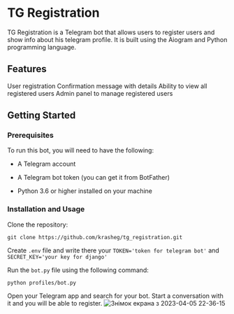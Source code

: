 # TG Registration
TG Registration is a Telegram bot that allows users to register users and show info about his telegram profile. It is built using the Aiogram and Python programming language.


## Features
User registration
Confirmation message with details
Ability to view all registered users
Admin panel to manage registered users
## Getting Started
### Prerequisites
To run this bot, you will need to have the following:

- A Telegram account
- A Telegram bot token (you can get it from BotFather)

- Python 3.6 or higher installed on your machine

### Installation and Usage
Clone the repository:

`git clone https://github.com/krasheg/tg_registration.git`

Create `.env` file and write there your `TOKEN='token for telegram bot'` and `SECRET_KEY='your key for django'`

Run the `bot.py` file using the following command:

`python profiles/bot.py`

Open your Telegram app and search for your bot. Start a conversation with it and you will be able to register.
![Знімок екрана з 2023-04-05 22-36-15](https://user-images.githubusercontent.com/53523520/230211987-a6e4465e-524e-4674-ad81-e2bd4fc75aca.png)
